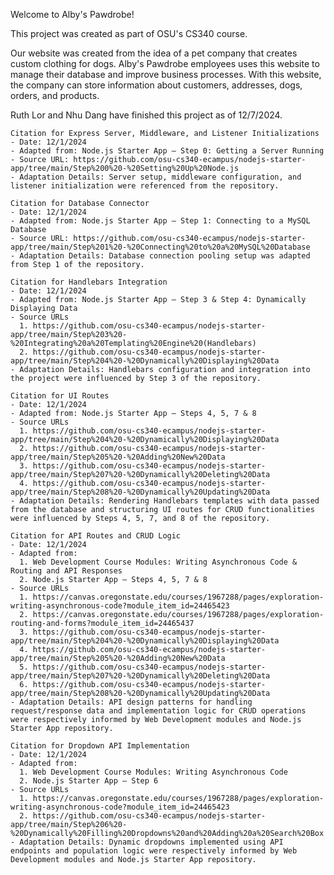 Welcome to Alby's Pawdrobe!

This project was created as part of OSU's CS340 course.

Our website was created from the idea of a pet company that creates custom clothing for dogs. Alby's Pawdrobe employees uses this website to manage their database and improve business processes. With this website, the company can store information about customers, addresses, dogs, orders, and products.

Ruth Lor and Nhu Dang have finished this project as of 12/7/2024.


    Citation for Express Server, Middleware, and Listener Initializations
    - Date: 12/1/2024
    - Adapted from: Node.js Starter App – Step 0: Getting a Server Running
    - Source URL: https://github.com/osu-cs340-ecampus/nodejs-starter-app/tree/main/Step%200%20-%20Setting%20Up%20Node.js
    - Adaptation Details: Server setup, middleware configuration, and listener initialization were referenced from the repository.

    Citation for Database Connector
    - Date: 12/1/2024
    - Adapted from: Node.js Starter App – Step 1: Connecting to a MySQL Database
    - Source URL: https://github.com/osu-cs340-ecampus/nodejs-starter-app/tree/main/Step%201%20-%20Connecting%20to%20a%20MySQL%20Database
    - Adaptation Details: Database connection pooling setup was adapted from Step 1 of the repository.

    Citation for Handlebars Integration
    - Date: 12/1/2024
    - Adapted from: Node.js Starter App – Step 3 & Step 4: Dynamically Displaying Data
    - Source URLs
      1. https://github.com/osu-cs340-ecampus/nodejs-starter-app/tree/main/Step%203%20-%20Integrating%20a%20Templating%20Engine%20(Handlebars)
      2. https://github.com/osu-cs340-ecampus/nodejs-starter-app/tree/main/Step%204%20-%20Dynamically%20Displaying%20Data 
    - Adaptation Details: Handlebars configuration and integration into the project were influenced by Step 3 of the repository.

    Citation for UI Routes
    - Date: 12/1/2024
    - Adapted from: Node.js Starter App – Steps 4, 5, 7 & 8
    - Source URLs
      1. https://github.com/osu-cs340-ecampus/nodejs-starter-app/tree/main/Step%204%20-%20Dynamically%20Displaying%20Data
      2. https://github.com/osu-cs340-ecampus/nodejs-starter-app/tree/main/Step%205%20-%20Adding%20New%20Data
      3. https://github.com/osu-cs340-ecampus/nodejs-starter-app/tree/main/Step%207%20-%20Dynamically%20Deleting%20Data 
      4. https://github.com/osu-cs340-ecampus/nodejs-starter-app/tree/main/Step%208%20-%20Dynamically%20Updating%20Data
    - Adaptation Details: Rendering Handlebars templates with data passed from the database and structuring UI routes for CRUD functionalities were influenced by Steps 4, 5, 7, and 8 of the repository.

    Citation for API Routes and CRUD Logic
    - Date: 12/1/2024
    - Adapted from:
      1. Web Development Course Modules: Writing Asynchronous Code & Routing and API Responses
      2. Node.js Starter App – Steps 4, 5, 7 & 8
    - Source URLs
      1. https://canvas.oregonstate.edu/courses/1967288/pages/exploration-writing-asynchronous-code?module_item_id=24465423 
      2. https://canvas.oregonstate.edu/courses/1967288/pages/exploration-routing-and-forms?module_item_id=24465437 
      3. https://github.com/osu-cs340-ecampus/nodejs-starter-app/tree/main/Step%204%20-%20Dynamically%20Displaying%20Data
      4. https://github.com/osu-cs340-ecampus/nodejs-starter-app/tree/main/Step%205%20-%20Adding%20New%20Data
      5. https://github.com/osu-cs340-ecampus/nodejs-starter-app/tree/main/Step%207%20-%20Dynamically%20Deleting%20Data 
      6. https://github.com/osu-cs340-ecampus/nodejs-starter-app/tree/main/Step%208%20-%20Dynamically%20Updating%20Data
    - Adaptation Details: API design patterns for handling request/response data and implementation logic for CRUD operations were respectively informed by Web Development modules and Node.js Starter App repository.

    Citation for Dropdown API Implementation
    - Date: 12/1/2024
    - Adapted from: 
      1. Web Development Course Modules: Writing Asynchronous Code
      2. Node.js Starter App – Step 6
    - Source URLs
      1. https://canvas.oregonstate.edu/courses/1967288/pages/exploration-writing-asynchronous-code?module_item_id=24465423  
      2. https://github.com/osu-cs340-ecampus/nodejs-starter-app/tree/main/Step%206%20-%20Dynamically%20Filling%20Dropdowns%20and%20Adding%20a%20Search%20Box
    - Adaptation Details: Dynamic dropdowns implemented using API endpoints and population logic were respectively informed by Web Development modules and Node.js Starter App repository.